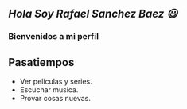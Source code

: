 ## _Hola Soy Rafael Sanchez Baez :smiley:_
### Bienvenidos a mi perfil
## Pasatiempos
- Ver peliculas y series.
- Escuchar musica.
- Provar cosas nuevas.



